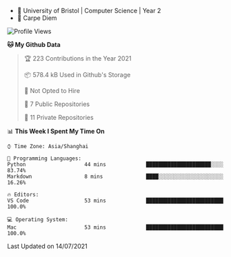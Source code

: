 - :school: University of Bristol | Computer Science | Year 2
- :musical_keyboard: Carpe Diem

<!--START_SECTION:waka-->
![Profile Views](http://img.shields.io/badge/Profile%20Views-1-blue)

**🐱 My Github Data** 

> 🏆 223 Contributions in the Year 2021
 > 
> 📦 578.4 kB Used in Github's Storage 
 > 
> 🚫 Not Opted to Hire
 > 
> 📜 7 Public Repositories 
 > 
> 🔑 11 Private Repositories  
 > 
📊 **This Week I Spent My Time On** 

```text
⌚︎ Time Zone: Asia/Shanghai

💬 Programming Languages: 
Python                   44 mins             █████████████████████░░░░   83.74% 
Markdown                 8 mins              ████░░░░░░░░░░░░░░░░░░░░░   16.26%

🔥 Editors: 
VS Code                  53 mins             █████████████████████████   100.0%

💻 Operating System: 
Mac                      53 mins             █████████████████████████   100.0%

```


 Last Updated on 14/07/2021
<!--END_SECTION:waka-->